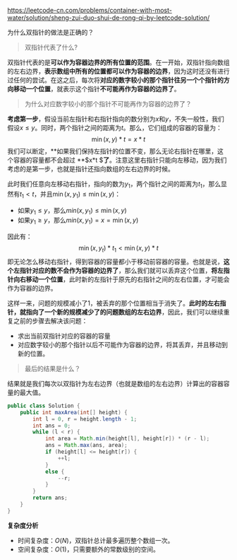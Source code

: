 https://leetcode-cn.com/problems/container-with-most-water/solution/sheng-zui-duo-shui-de-rong-qi-by-leetcode-solution/

为什么双指针的做法是正确的？

> 双指针代表了什么?

双指针代表的是**可以作为容器边界的所有位置的范围**。在一开始，双指针指向数组的左右边界，**表示数组中所有的位置都可以作为容器的边界**，因为这时还没有进行过任何的尝试。在这之后，每次将**对应的数字较小的那个指针往另一个个指针的方向移动一个位置**，就表示这个指针**不可能再作为容器的边界了**。

> 为什么对应数字较小的那个指针不可能再作为容器的边界了？

**考虑第一步**，假设当前左指针和右指针指向的数分别为$x$和$y$，不失一般性，我们假设$x\leq y$。同时，两个指针之间的距离为$t$。那么，它们组成的容器的容量为：
$$
\min(x,y)*t=x*t
$$
我们可以断定，**如果我们保持左指针的位置不变，那么无论右指针在哪里，这个容器的容量都不会超过 **$x*t $**了**。注意这里右指针只能向左移动，因为我们考虑的是第一步，也就是指针还指向数组的左右边界的时候。

此时我们任意向左移动右指针，指向的数为$y_1$，两个指针之间的距离为$t_1$，那么显然有$t_1<t$，并且$\min(x,y_1)\leq \min(x,y)$：

- 如果$y_1\leq y$，那么$min(x,y_1)\leq \min(x,y)$
- 如果$y_1\geq y$，那么$min(x,y_1)= x=\min(x,y)$

因此有：
$$
\min(x,y_t)*t_1<\min(x,y)*t
$$
即无论怎么移动右指针，得到容器的容量都小于移动前容器的容量。也就是说，**这个左指针对应的数不会作为容器的边界了**，那么我们就可以丢弃这个位置，**将左指针向右移动一个位置**，此时新的左指针于原先的右指针之间的左右位置，才可能会作为容器的边界。

这样一来，问题的规模减小了1，被丢弃的那个位置相当于消失了。**此时的左右指针，就指向了一个新的规模减少了的问题数组的左右边界**，因此，我们可以继续重复之前的步骤去解决该问题：

- 求出当前双指针对应的容器的容量
- 对应数字较小的那个指针以后不可能作为容器的边界，将其丢弃，并且移动到新的位置。

> 最后的结果是什么？

结果就是我们每次以双指针为左右边界（也就是数组的左右边界）计算出的容器容量的最大值。

```java
public class Solution {
    public int maxArea(int[] height) {
        int l = 0, r = height.length - 1;
        int ans = 0;
        while (l < r) {
            int area = Math.min(height[l], height[r]) * (r - l);
            ans = Math.max(ans, area);
            if (height[l] <= height[r]) {
                ++l;
            }
            else {
                --r;
            }
        }
        return ans;
    }
}
```

**复杂度分析**

- 时间复杂度：$O(N)$，双指针总计最多遍历整个数组一次。
- 空间复杂度：$O(1)$，只需要额外的常数级别的空间。

